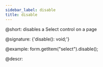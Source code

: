 ```yaml
---
sidebar_label: disable
title: disable
---          
```


@short: disables a Select control on a page

@signature: {'disable(): void;'}

@example:
form.getItem("select").disable();

@descr:
